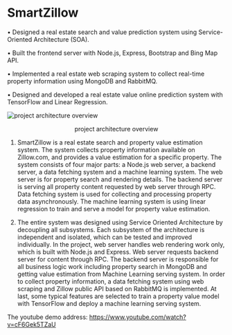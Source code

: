 # SmartZillow


•	Designed a real estate search and value prediction system using Service-Oriented Architecture (SOA).

•	Built the frontend server with Node.js, Express, Bootstrap and Bing Map API.

•	Implemented a real estate web scraping system to collect real-time property information using MongoDB and RabbitMQ.               

•	Designed and developed a real estate value online prediction system with TensorFlow and Linear Regression.


![project architecture overview](https://github.com/gpldirk/SmartZillow/blob/master/project%20modules.png)
<div align=center>project architecture overview</div>


1. SmartZillow is a real estate search and property value estimation system. The system collects property information available on Zillow.com, and provides a value estimation for a specific property. The system consists of four major parts: a Node.js web server, a backend server, a data fetching system and a machine learning system. The web server is for property search and rendering details. The backend server is serving all property content requested by web server through RPC. Data fetching system is used for collecting and processing property data asynchronously. The machine learning system is using linear regression to train and serve a model for property value estimation.

2. The entire system was designed using Service Oriented Architecture by decoupling all subsystems. Each subsystem of the architecture is independent and isolated, which can be tested and improved individually. In the project, web server handles web rendering work only, which is built with Node.js and Express. Web server requests backend server for content through RPC. The backend server is responsible for all business logic work including property search in MongoDB and getting value estimation from Machine Learning serving system. In order to collect property information, a data fetching system using web scraping and Zillow public API based on RabbitMQ is implemented. At last, some typical features are selected to train a property value model with TensorFlow and deploy a machine learning serving system. 





The youtube demo address: https://www.youtube.com/watch?v=cF6Gek5TZaU
